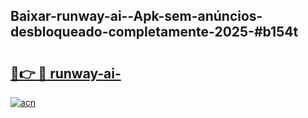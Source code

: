 ## Baixar-runway-ai--Apk-sem-anúncios-desbloqueado-completamente-2025-#b154t

# <h2><a href="https://ainizakaria.my?title=runway-ai-&ref=22M">🔗👉 🔴 runway-ai-</a></h2>

[![acn](https://github.com/user-attachments/assets/0f9c940e-d8b0-45ae-aac7-cd30a18b3e1c)](https://ainizakaria.my?title=runway-ai-&ref=22M)

